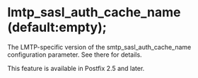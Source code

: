 # lmtp_sasl_auth_cache_name (default:empty); 

 The LMTP-specific version of the smtp_sasl_auth_cache_name
configuration parameter.  See there for details. 

 This feature is available in Postfix 2.5 and later. 


